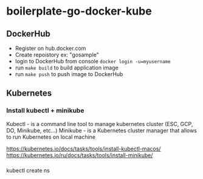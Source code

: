 # boilerplate-go-docker-kube


## DockerHub
- Register on hub.docker.com
- Create repoistory
  ex: "gosample"
- login to DockerHub from console `docker login -u=myusername`
- run `make build` to build application image
- run `make push` to push image to DockerHub

## Kubernetes

### Install kubectl + minikube

Kubectl - is a command line tool to manage kubernetes cluster (ESC, GCP, DO, Minikube, etc...)
Minikube - is a Kubernetes cluster manager that allows to run Kubernetes on local machine

https://kubernetes.io/docs/tasks/tools/install-kubectl-macos/
https://kubernetes.io/ru/docs/tasks/tools/install-minikube/

### 
kubectl create ns 
